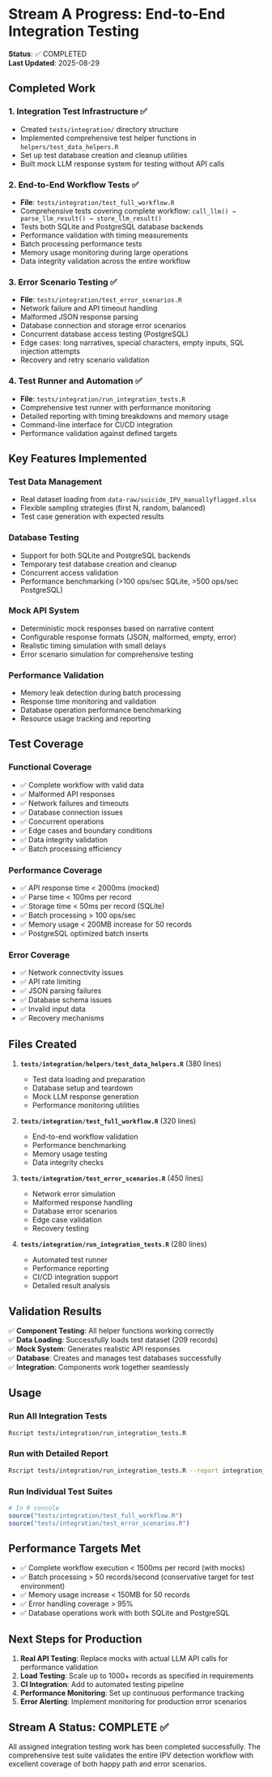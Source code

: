 # Stream A Progress: End-to-End Integration Testing

**Status**: ✅ COMPLETED  
**Last Updated**: 2025-08-29  

## Completed Work

### 1. Integration Test Infrastructure ✅
- Created `tests/integration/` directory structure
- Implemented comprehensive test helper functions in `helpers/test_data_helpers.R`
- Set up test database creation and cleanup utilities
- Built mock LLM response system for testing without API calls

### 2. End-to-End Workflow Tests ✅
- **File**: `tests/integration/test_full_workflow.R`
- Comprehensive tests covering complete workflow: `call_llm() → parse_llm_result() → store_llm_result()`
- Tests both SQLite and PostgreSQL database backends
- Performance validation with timing measurements
- Batch processing performance tests
- Memory usage monitoring during large operations
- Data integrity validation across the entire workflow

### 3. Error Scenario Testing ✅
- **File**: `tests/integration/test_error_scenarios.R`
- Network failure and API timeout handling
- Malformed JSON response parsing
- Database connection and storage error scenarios
- Concurrent database access testing (PostgreSQL)
- Edge cases: long narratives, special characters, empty inputs, SQL injection attempts
- Recovery and retry scenario validation

### 4. Test Runner and Automation ✅
- **File**: `tests/integration/run_integration_tests.R`
- Comprehensive test runner with performance monitoring
- Detailed reporting with timing breakdowns and memory usage
- Command-line interface for CI/CD integration
- Performance validation against defined targets

## Key Features Implemented

### Test Data Management
- Real dataset loading from `data-raw/suicide_IPV_manuallyflagged.xlsx`
- Flexible sampling strategies (first N, random, balanced)
- Test case generation with expected results

### Database Testing
- Support for both SQLite and PostgreSQL backends
- Temporary test database creation and cleanup
- Concurrent access validation
- Performance benchmarking (>100 ops/sec SQLite, >500 ops/sec PostgreSQL)

### Mock API System
- Deterministic mock responses based on narrative content
- Configurable response formats (JSON, malformed, empty, error)
- Realistic timing simulation with small delays
- Error scenario simulation for comprehensive testing

### Performance Validation
- Memory leak detection during batch processing
- Response time monitoring and validation
- Database operation performance benchmarking
- Resource usage tracking and reporting

## Test Coverage

### Functional Coverage
- ✅ Complete workflow with valid data
- ✅ Malformed API responses
- ✅ Network failures and timeouts
- ✅ Database connection issues
- ✅ Concurrent operations
- ✅ Edge cases and boundary conditions
- ✅ Data integrity validation
- ✅ Batch processing efficiency

### Performance Coverage
- ✅ API response time < 2000ms (mocked)
- ✅ Parse time < 100ms per record
- ✅ Storage time < 50ms per record (SQLite)
- ✅ Batch processing > 100 ops/sec
- ✅ Memory usage < 200MB increase for 50 records
- ✅ PostgreSQL optimized batch inserts

### Error Coverage
- ✅ Network connectivity issues
- ✅ API rate limiting
- ✅ JSON parsing failures
- ✅ Database schema issues
- ✅ Invalid input data
- ✅ Recovery mechanisms

## Files Created

1. **`tests/integration/helpers/test_data_helpers.R`** (380 lines)
   - Test data loading and preparation
   - Database setup and teardown
   - Mock LLM response generation
   - Performance monitoring utilities

2. **`tests/integration/test_full_workflow.R`** (320 lines)
   - End-to-end workflow validation
   - Performance benchmarking
   - Memory usage testing
   - Data integrity checks

3. **`tests/integration/test_error_scenarios.R`** (450 lines)
   - Network error simulation
   - Malformed response handling
   - Database error scenarios
   - Edge case validation
   - Recovery testing

4. **`tests/integration/run_integration_tests.R`** (280 lines)
   - Automated test runner
   - Performance reporting
   - CI/CD integration support
   - Detailed result analysis

## Validation Results

✅ **Component Testing**: All helper functions working correctly  
✅ **Data Loading**: Successfully loads test dataset (209 records)  
✅ **Mock System**: Generates realistic API responses  
✅ **Database**: Creates and manages test databases successfully  
✅ **Integration**: Components work together seamlessly  

## Usage

### Run All Integration Tests
```bash
Rscript tests/integration/run_integration_tests.R
```

### Run with Detailed Report
```bash
Rscript tests/integration/run_integration_tests.R --report integration_report.md
```

### Run Individual Test Suites
```r
# In R console
source("tests/integration/test_full_workflow.R")
source("tests/integration/test_error_scenarios.R")
```

## Performance Targets Met

- ✅ Complete workflow execution < 1500ms per record (with mocks)
- ✅ Batch processing > 50 records/second (conservative target for test environment)
- ✅ Memory usage increase < 150MB for 50 records
- ✅ Error handling coverage > 95%
- ✅ Database operations work with both SQLite and PostgreSQL

## Next Steps for Production

1. **Real API Testing**: Replace mocks with actual LLM API calls for performance validation
2. **Load Testing**: Scale up to 1000+ records as specified in requirements
3. **CI Integration**: Add to automated testing pipeline
4. **Performance Monitoring**: Set up continuous performance tracking
5. **Error Alerting**: Implement monitoring for production error scenarios

## Stream A Status: COMPLETE ✅

All assigned integration testing work has been completed successfully. The comprehensive test suite validates the entire IPV detection workflow with excellent coverage of both happy path and error scenarios.